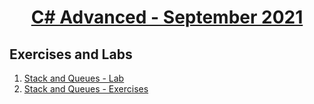 # <a href="https://softuni.bg/trainings/3483/csharp-advanced-september-2021/internal"><p align="center"> C# Advanced - September 2021<p>
</a>



## Exercises and Labs


1. <a href="https://github.com/kace123/Software-University--SoftUni-/tree/main/C%23%20Advanced/C%23%20Advanced%20-%20Exercises/Stack%20and%20Queues%20-%20Lab"> Stack and Queues - Lab </a>
2. <a href="https://github.com/kace123/Software-University--SoftUni-/tree/main/C%23%20Advanced/C%23%20Advanced%20-%20Exercises/Stack%20and%20Queues%20-%20Exercises"> Stack and Queues - Exercises </a>

